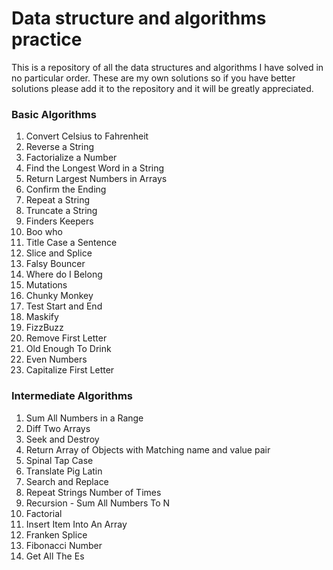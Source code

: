 # Data structure and algorithms practice

This is a repository of all the data structures and algorithms I have solved in no particular order. These are my own solutions so if you have better solutions please add it to the repository and it will be greatly appreciated.

### Basic Algorithms
1. Convert Celsius to Fahrenheit
2. Reverse a String
3. Factorialize a Number
4. Find the Longest Word in a String
5. Return Largest Numbers in Arrays
6. Confirm the Ending
7. Repeat a String 
8. Truncate a String
9. Finders Keepers
10. Boo who
11. Title Case a Sentence
12. Slice and Splice
13. Falsy Bouncer
14. Where do I Belong
15. Mutations
16. Chunky Monkey
17. Test Start and End
18. Maskify
19. FizzBuzz
20. Remove First Letter
21. Old Enough To Drink
22. Even Numbers
23. Capitalize First Letter

### Intermediate Algorithms
1. Sum All Numbers in a Range
2. Diff Two Arrays
3. Seek and Destroy
4. Return Array of Objects with Matching name and value pair
5. Spinal Tap Case
6. Translate Pig Latin
7. Search and Replace
8. Repeat Strings Number of Times
9. Recursion - Sum All Numbers To N
10. Factorial
11. Insert Item Into An Array
12. Franken Splice
13. Fibonacci Number
14. Get All The Es

